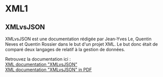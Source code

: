# XML1
## XMLvsJSON

XMLvsJSON est une documentation rédigée par Jean-Yves Le, Quentin Neves et Quentin Rossier dans le but d'un projet XML. Le but donc était de comparé deux langages de relatif à la gestion de données.

Retrouvez la documentation ici :\
[XML documentation "XMLvsJSON"](https://github.com/jylecpnv/XML1/blob/master/XMLvsJSON.md)\
[XML documentation "XMLvsJSON" in PDF](https://github.com/jylecpnv/XML1/blob/master/XMLvsJSON.pdf)